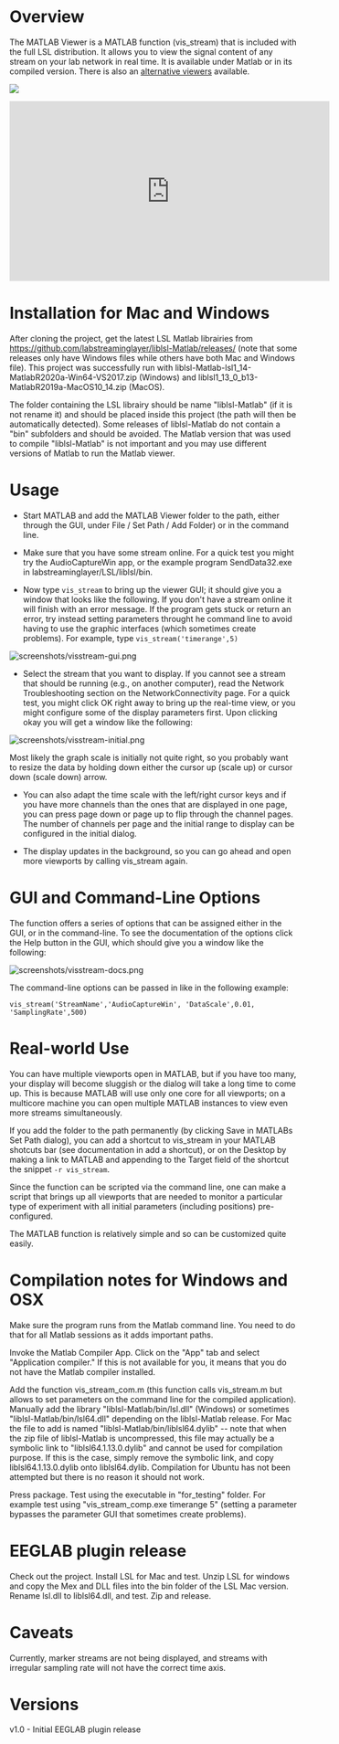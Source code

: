 # Overview

The MATLAB Viewer is a MATLAB function (vis\_stream) that is included with the full LSL distribution. It allows you to view the signal content of any stream on your lab network in real time. It is available under Matlab or in its compiled version. There is also an [alternative viewers](https://labstreaminglayer.readthedocs.io/info/viewers.html) available.

![](http://img.youtube.com/vi/tDDkrmv3ZKE/0.jpg)


<iframe width="560" height="315" src="https://www.youtube.com/embed/tDDkrmv3ZKE?start=60" frameborder="0" allow="accelerometer; autoplay; clipboard-write; encrypted-media; gyroscope; picture-in-picture" allowfullscreen></iframe>

# Installation for Mac and Windows

After cloning the project, get the latest LSL Matlab librairies from https://github.com/labstreaminglayer/liblsl-Matlab/releases/ (note that some releases only have Windows files while others have both Mac and Windows file). This project was successfully run with liblsl-Matlab-lsl1_14-MatlabR2020a-Win64-VS2017.zip (Windows) and liblsl1_13_0_b13-MatlabR2019a-MacOS10_14.zip (MacOS).

The folder containing the LSL librairy should be name "liblsl-Matlab" (if it is not rename it) and should be placed inside this project (the path will then be automatically detected). Some releases of liblsl-Matlab do not contain a "bin" subfolders and should be avoided. The Matlab version that was used to compile "liblsl-Matlab" is not important and you may use different versions of Matlab to run the Matlab viewer.

# Usage

  * Start MATLAB and add the MATLAB Viewer folder to the path, either through the GUI, under File / Set Path / Add Folder) or in the command line.

  * Make sure that you have some stream online. For a quick test you might try the AudioCaptureWin app, or the example program SendData32.exe in labstreaminglayer/LSL/liblsl/bin.

  * Now type `vis_stream` to bring up the viewer GUI; it should give you a window that looks like the following. If you don't have a stream online it will finish with an error message. If the program gets stuck or return an error, try instead setting parameters throught he command line to avoid having to use the graphic interfaces (which sometimes create problems). For example, type `vis_stream('timerange',5)`

![screenshots/visstream-gui.png](screenshots/visstream-gui2.png)

  * Select the stream that you want to display. If you cannot see a stream that should be running (e.g., on another computer), read the Network Troubleshooting section on the NetworkConnectivity page. For a quick test, you might click OK right away to bring up the real-time view, or you might configure some of the display parameters first. Upon clicking okay you will get a window like the following:

![screenshots/visstream-initial.png](screenshots/visstream-scroll.png)

Most likely the graph scale is initially not quite right, so you probably want to resize the data by holding down either the cursor up (scale up) or cursor down (scale down) arrow.

  * You can also adapt the time scale with the left/right cursor keys and if you have more channels than the ones that are displayed in one page, you can press page down or page up to flip through the channel pages. The number of channels per page and the initial range to display can be configured in the initial dialog.

  * The display updates in the background, so you can go ahead and open more viewports by calling vis_stream again.


# GUI and Command-Line Options
The function offers a series of options that can be assigned either in the GUI, or in the command-line. To see the documentation of the options click the Help button in the GUI, which should give you a window like the following:

![screenshots/visstream-docs.png](screenshots/visstream-docs.png)

The command-line options can be passed in like in the following example:

`vis_stream('StreamName','AudioCaptureWin', 'DataScale',0.01, 'SamplingRate',500)`

# Real-world Use
You can have multiple viewports open in MATLAB, but if you have too many, your display will become sluggish or the dialog will take a long time to come up. This is because MATLAB will use only one core for all viewports; on a multicore machine you can open multiple MATLAB instances to view even more streams simultaneously.

If you add the folder to the path permanently (by clicking Save in MATLABs Set Path dialog), you can add a shortcut to vis\_stream in your MATLAB shotcuts bar (see documentation in add a shortcut), or on the Desktop by making a link to MATLAB and appending to the Target field of the shortcut the snippet `-r vis_stream`.

Since the function can be scripted via the command line, one can make a script that brings up all viewports that are needed to monitor a particular type of experiment with all initial parameters (including positions) pre-configured.

The MATLAB function is relatively simple and so can be customized quite easily.

# Compilation notes for Windows and OSX
Make sure the program runs from the Matlab command line. You need to do that for all Matlab sessions as it adds important paths.

Invoke the Matlab Compiler App. Click on the "App" tab and select "Application compiler." If this is not available for you, it means that you do not have the Matlab compiler installed.

Add the function vis_stream_com.m (this function calls vis_stream.m but allows to set parameters on the command line for the compiled application). Manually add the library "liblsl-Matlab/bin/lsl.dll" (Windows) or sometimes "liblsl-Matlab/bin/lsl64.dll" depending on the liblsl-Matlab release. For Mac the file to add is named "liblsl-Matlab/bin/liblsl64.dylib" -- note that when the zip file of liblsl-Matlab is uncompressed, this file may actually be a symbolic link to "liblsl64.1.13.0.dylib" and cannot be used for compilation purpose. If this is the case, simply remove the symbolic link, and copy liblsl64.1.13.0.dylib onto liblsl64.dylib. Compilation for Ubuntu has not been attempted but there is no reason it should not work.

Press package. Test using the executable in "for_testing" folder. For example test using "vis_stream_comp.exe timerange 5" (setting a parameter bypasses the parameter GUI that sometimes create problems).

# EEGLAB plugin release

Check out the project. Install LSL for Mac and test. Unzip LSL for windows and copy the Mex and DLL files into the bin folder of the LSL Mac version. Rename lsl.dll to liblsl64.dll, and test. Zip and release.

# Caveats
Currently, marker streams are not being displayed, and streams with irregular sampling rate will not have the correct time axis.

# Versions

v1.0 - Initial EEGLAB plugin release

